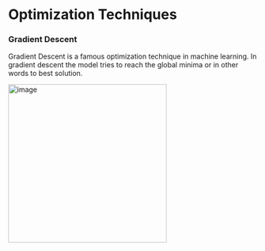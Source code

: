 # Optimization Techniques

### Gradient Descent
Gradient Descent is a famous optimization technique in machine learning. In gradient descent the model tries to reach the global minima or in other
words to best solution. 

<img width="320" alt="image" src="https://github.com/AbdulHadi806/AI-Advance-Notes/assets/113926529/96fbd412-b19a-4cde-a909-4a4130e8d679">
